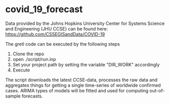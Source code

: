 # covid_19_forecast

Data provided by the Johns Hopkins University Center for Systems Science and Engineering (JHU CCSE) can be found here:
https://github.com/CSSEGISandData/COVID-19

The gretl code can be executed by the following steps
1) Clone the repo
2) open ./script/run.inp
3) Set your project path by setting the variable "DIR_WORK" accordingly
4) Execute

The script downloads the latest CCSE-data, processes the raw data and aggregates things for getting a single time-series of worldwide confirmed cases. ARIMA types of models will be fitted and used for computing out-of-sample forecasts.
